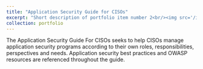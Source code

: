 ```yaml
---
title: "Application Security Guide for CISOs"
excerpt: "Short description of portfolio item number 2<br/><img src='/images/500x300.png'>"
collection: portfolio
---
```

The Application Security Guide For CISOs seeks to help CISOs manage application security programs according to their own roles, responsibilities, perspectives and needs. Application security best practices and OWASP resources are referenced throughout the guide.
